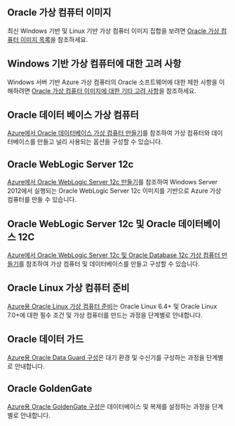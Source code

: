 
 
## Oracle 가상 컴퓨터 이미지

최신 Windows 기반 및 Linux 기반 가상 컴퓨터 이미지 집합을 보려면 [Oracle 가상 컴퓨터 이미지 목록](../articles/virtual-machines/virtual-machines-linux-classic-oracle-images.md)을 참조하세요.

## Windows 기반 가상 컴퓨터에 대한 고려 사항

Windows 서버 기반 Azure 가상 컴퓨터의 Oracle 소프트웨어에 대한 제한 사항을 이해하려면 [Oracle 가상 컴퓨터 이미지에 대한 기타 고려 사항](../articles/virtual-machines/virtual-machines-windows-classic-oracle-considerations.md)을 참조하세요.

## Oracle 데이터 베이스 가상 컴퓨터

[Azure에서 Oracle 데이터베이스 가상 컴퓨터 만들기](../articles/virtual-machines/virtual-machines-windows-classic-create-oracle-database.md)를 참조하여 가상 컴퓨터와 데이터베이스를 만들고 널리 사용되는 옵션을 구성할 수 있습니다.

## Oracle WebLogic Server 12c

[Azure에서 Oracle WebLogic Server 12c 만들기](../articles/virtual-machines/virtual-machines-windows-create-oracle-weblogic-server-12c.md)를 참조하여 Windows Server 2012에서 실행되는 Oracle WebLogic Server 12c 이미지를 기반으로 Azure 가상 컴퓨터를 만들 수 있습니다.

## Oracle WebLogic Server 12c 및 Oracle 데이터베이스 12C

[Azure에서 Oracle WebLogic Server 12c 및 Oracle Database 12c 가상 컴퓨터 만들기](../articles/virtual-machines/virtual-machines-windows-create-oracle-weblogic-server-12c-database.md)를 참조하여 가상 컴퓨터 및 데이터베이스를 만들고 구성할 수 있습니다.

## Oracle Linux 가상 컴퓨터 준비

[Azure용 Oracle Linux 가상 컴퓨터 준비](../articles/virtual-machines/virtual-machines-linux-prepare-oracle.md)는 Oracle Linux 6.4+ 및 Oracle Linux 7.0+에 대한 필수 조건 및 가상 컴퓨터를 만드는 과정을 단계별로 안내합니다.

## Oracle 데이터 가드

[Azure용 Oracle Data Guard 구성](../articles/virtual-machines/virtual-machines-windows-classic-configure-oracle-data-guard.md)은 대기 환경 및 수신기를 구성하는 과정을 단계별로 안내합니다.

## Oracle GoldenGate

[Azure용 Oracle GoldenGate 구성](../articles/virtual-machines/virtual-machines-windows-classic-configure-oracle-goldengate.md)은 데이터베이스 및 복제를 설정하는 과정을 단계별로 안내합니다.

<!---HONumber=AcomDC_0330_2016-->